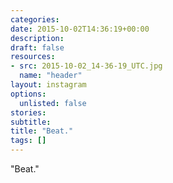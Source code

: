 ```yaml
---
categories:
date: 2015-10-02T14:36:19+00:00
description:
draft: false
resources:
- src: 2015-10-02_14-36-19_UTC.jpg
  name: "header"
layout: instagram
options:
  unlisted: false
stories:
subtitle:
title: "Beat."
tags: []
---
```


"Beat."
